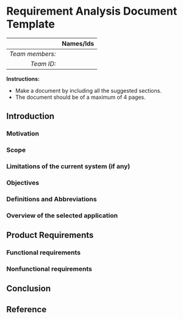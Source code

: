 # Requirement Analysis Document Template
 
|                 | **Names/Ids**  |
|----------------:|:---------------|
| *Team members:* |                |
| *Team ID:*      |                |


**Instructions:**
* Make a document by including all the suggested sections.
* The document should be of a maximum of 4 pages.

## Introduction

### Motivation

###  Scope

### Limitations of the current system (if any)

### Objectives

### Definitions and Abbreviations 

### Overview of the selected application

## Product Requirements

### Functional requirements

### Nonfunctional requirements

## Conclusion

## Reference

